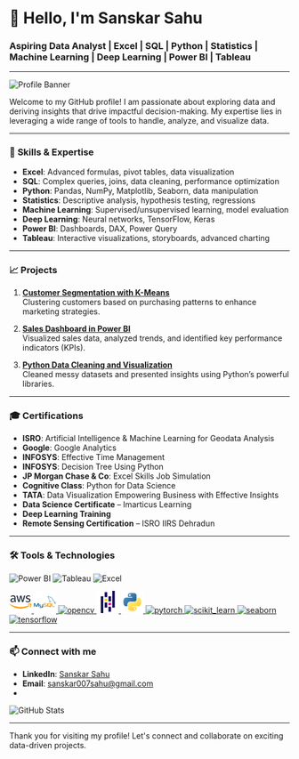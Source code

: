# 👋 Hello, I'm **Sanskar Sahu**

### Aspiring Data Analyst | Excel | SQL | Python | Statistics | Machine Learning | Deep Learning | Power BI | Tableau

---

![Profile Banner](https://www.example.com/your-image.jpg)

Welcome to my GitHub profile! I am passionate about exploring data and deriving insights that drive impactful decision-making. My expertise lies in leveraging a wide range of tools to handle, analyze, and visualize data.

---

### 🚀 **Skills & Expertise**
  
- **Excel**: Advanced formulas, pivot tables, data visualization  
- **SQL**: Complex queries, joins, data cleaning, performance optimization  
- **Python**: Pandas, NumPy, Matplotlib, Seaborn, data manipulation  
- **Statistics**: Descriptive analysis, hypothesis testing, regressions  
- **Machine Learning**: Supervised/unsupervised learning, model evaluation  
- **Deep Learning**: Neural networks, TensorFlow, Keras  
- **Power BI**: Dashboards, DAX, Power Query  
- **Tableau**: Interactive visualizations, storyboards, advanced charting  

---

### 📈 **Projects**

1. **[Customer Segmentation with K-Means](https://github.com/Sanskar0404/customer-segmentation)**  
   Clustering customers based on purchasing patterns to enhance marketing strategies.

2. **[Sales Dashboard in Power BI](https://github.com/Sanskar0404/sales-dashboard)**  
   Visualized sales data, analyzed trends, and identified key performance indicators (KPIs).

3. **[Python Data Cleaning and Visualization](https://github.com/Sanskar0404/python-data-cleaning)**  
   Cleaned messy datasets and presented insights using Python’s powerful libraries.

---

### 🎓 **Certifications**

- **ISRO**: Artificial Intelligence & Machine Learning for Geodata Analysis  
- **Google**: Google Analytics  
- **INFOSYS**: Effective Time Management  
- **INFOSYS**: Decision Tree Using Python  
- **JP Morgan Chase & Co**: Excel Skills Job Simulation  
- **Cognitive Class**: Python for Data Science  
- **TATA**: Data Visualization Empowering Business with Effective Insights  
- **Data Science Certificate** – Imarticus Learning  
- **Deep Learning Training**  
- **Remote Sensing Certification** – ISRO IIRS Dehradun

---

### 🛠️ **Tools & Technologies**

![Power BI](https://img.shields.io/badge/PowerBI-F2C811?style=for-the-badge&logo=powerbi&logoColor=white)
![Tableau](https://img.shields.io/badge/Tableau-E97627?style=for-the-badge&logo=tableau&logoColor=white)
![Excel](https://img.shields.io/badge/Excel-217346?style=for-the-badge&logo=microsoftexcel&logoColor=white)

<p align="left"> <a href="https://aws.amazon.com" target="_blank" rel="noreferrer"> <img src="https://raw.githubusercontent.com/devicons/devicon/master/icons/amazonwebservices/amazonwebservices-original-wordmark.svg" alt="aws" width="40" height="40"/> </a> <a href="https://www.mysql.com/" target="_blank" rel="noreferrer"> <img src="https://raw.githubusercontent.com/devicons/devicon/master/icons/mysql/mysql-original-wordmark.svg" alt="mysql" width="40" height="40"/> </a> <a href="https://opencv.org/" target="_blank" rel="noreferrer"> <img src="https://www.vectorlogo.zone/logos/opencv/opencv-icon.svg" alt="opencv" width="40" height="40"/> </a> <a href="https://pandas.pydata.org/" target="_blank" rel="noreferrer"> <img src="https://raw.githubusercontent.com/devicons/devicon/2ae2a900d2f041da66e950e4d48052658d850630/icons/pandas/pandas-original.svg" alt="pandas" width="40" height="40"/> </a> <a href="https://www.python.org" target="_blank" rel="noreferrer"> <img src="https://raw.githubusercontent.com/devicons/devicon/master/icons/python/python-original.svg" alt="python" width="40" height="40"/> </a> <a href="https://pytorch.org/" target="_blank" rel="noreferrer"> <img src="https://www.vectorlogo.zone/logos/pytorch/pytorch-icon.svg" alt="pytorch" width="40" height="40"/> </a> <a href="https://scikit-learn.org/" target="_blank" rel="noreferrer"> <img src="https://upload.wikimedia.org/wikipedia/commons/0/05/Scikit_learn_logo_small.svg" alt="scikit_learn" width="40" height="40"/> </a> <a href="https://seaborn.pydata.org/" target="_blank" rel="noreferrer"> <img src="https://seaborn.pydata.org/_images/logo-mark-lightbg.svg" alt="seaborn" width="40" height="40"/> </a> <a href="https://www.tensorflow.org" target="_blank" rel="noreferrer"> <img src="https://www.vectorlogo.zone/logos/tensorflow/tensorflow-icon.svg" alt="tensorflow" width="40" height="40"/> </a> </p>

---

### 📫 **Connect with me**

- **LinkedIn**: [Sanskar Sahu](www.linkedin.com/in/sanskar-sahu-b638b1304)  
- **Email**: sanskar007sahu@gmail.com
- 
![GitHub Stats](https://github-readme-stats.vercel.app/api?username=Sanskar0404&show_icons=true&theme=dark)

---

Thank you for visiting my profile! Let's connect and collaborate on exciting data-driven projects.
